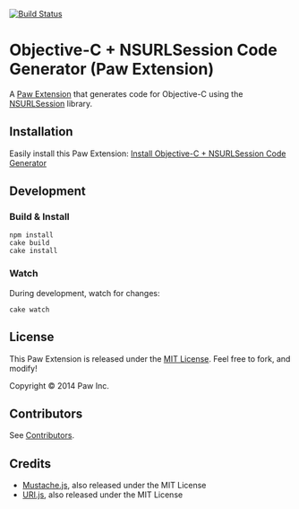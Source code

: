 [![Build Status](https://travis-ci.org/luckymarmot/Paw-ObjCNSURLSessionCodeGenerator.svg?branch=master)](https://travis-ci.org/luckymarmot/Paw-ObjCNSURLSessionCodeGenerator)

# Objective-C + NSURLSession Code Generator (Paw Extension)

A [Paw Extension](http://luckymarmot.com/paw/extensions/) that generates code for Objective-C using the [NSURLSession](https://developer.apple.com/library/ios/documentation/Foundation/Reference/NSURLSession_class/) library.

## Installation

Easily install this Paw Extension: [Install Objective-C + NSURLSession Code Generator](http://luckymarmot.com/paw/extensions/ObjCNSURLSessionCodeGenerator)

## Development

### Build & Install

```shell
npm install
cake build
cake install
```

### Watch

During development, watch for changes:

```shell
cake watch
```

## License

This Paw Extension is released under the [MIT License](LICENSE). Feel free to fork, and modify!

Copyright © 2014 Paw Inc.

## Contributors

See [Contributors](https://github.com/luckymarmot/Paw-ObjCNSURLSessionCodeGenerator/graphs/contributors).

## Credits

* [Mustache.js](https://github.com/janl/mustache.js/), also released under the MIT License
* [URI.js](http://medialize.github.io/URI.js/), also released under the MIT License
